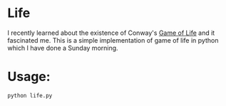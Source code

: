 # Life
I recently learned about the existence of Conway's [Game of Life](https://en.wikipedia.org/wiki/Conway%27s_Game_of_Life) and it fascinated me. This is a simple implementation of game of life in python which I have done a Sunday morning.

# Usage:
```python life.py```
